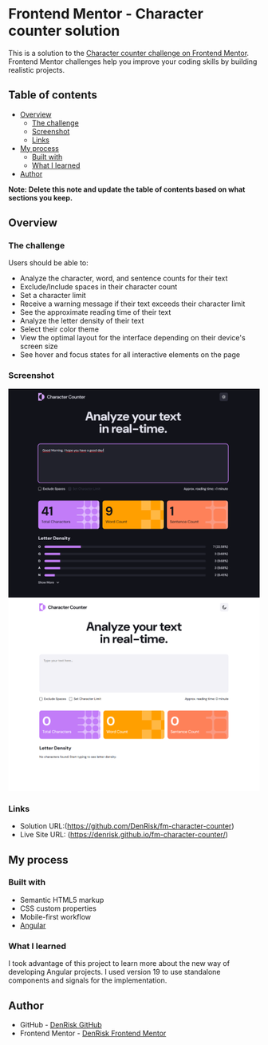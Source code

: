 # Frontend Mentor - Character counter solution

This is a solution to the [Character counter challenge on Frontend Mentor](https://www.frontendmentor.io/challenges/character-counter-znSgeWs_i6). Frontend Mentor challenges help you improve your coding skills by building realistic projects.

## Table of contents

- [Overview](#overview)
  - [The challenge](#the-challenge)
  - [Screenshot](#screenshot)
  - [Links](#links)
- [My process](#my-process)
  - [Built with](#built-with)
  - [What I learned](#what-i-learned)
- [Author](#author)

**Note: Delete this note and update the table of contents based on what sections you keep.**

## Overview

### The challenge

Users should be able to:

- Analyze the character, word, and sentence counts for their text
- Exclude/Include spaces in their character count
- Set a character limit
- Receive a warning message if their text exceeds their character limit
- See the approximate reading time of their text
- Analyze the letter density of their text
- Select their color theme
- View the optimal layout for the interface depending on their device's screen size
- See hover and focus states for all interactive elements on the page

### Screenshot

![](./public/screenshots/CharacterCounter_Dark.png)
![](./public/screenshots/CharacterCounter_Light.png)

### Links

- Solution URL:(https://github.com/DenRisk/fm-character-counter)
- Live Site URL: (https://denrisk.github.io/fm-character-counter/)

## My process

### Built with

- Semantic HTML5 markup
- CSS custom properties
- Mobile-first workflow
- [Angular](https://angular.dev/)

### What I learned

I took advantage of this project to learn more about the new way of developing Angular projects. I used version 19 to use standalone components and signals for the implementation.

## Author

- GitHub - [DenRisk GitHub](https://github.com/DenRisk)
- Frontend Mentor - [DenRisk Frontend Mentor](https://www.frontendmentor.io/profile/DenRisk)
